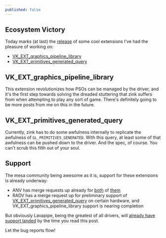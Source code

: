 ```yaml
---
published: false
---
```

## Ecosystem Victory

Today marks (at last) the [release](https://github.com/KhronosGroup/Vulkan-Docs/commit/45af5eb1f66898c9f382edc5afd691aeb32c10c0) of some cool extensions I've had the pleasure of working on:
* [VK_EXT_graphics_pipeline_library](https://www.khronos.org/registry/vulkan/specs/1.3-extensions/man/html/VK_EXT_graphics_pipeline_library.html)
* [VK_EXT_primitives_generated_query](https://www.khronos.org/registry/vulkan/specs/1.3-extensions/man/html/VK_EXT_primitives_generated_query.html)

## VK_EXT_graphics_pipeline_library
This extension revolutionizes how PSOs can be managed by the driver, and it's the first step towards solving the dreaded stuttering that zink suffers from when attempting to play any sort of game. There's definitely going to be more posts from me on this in the future.

## VK_EXT_primitives_generated_query
Currently, zink has to do some awfulness internally to replicate the awfulness of `GL_PRIMITIVES_GENERATED`. With this query, at least some of that awfulness can be pushed down to the driver. And the spec, of course. You can't scrub this filth out of your soul.

## Support
The mesa community being awesome as it is, support for these extensions is already underway:
* ANV has merge requests up already for [both](https://gitlab.freedesktop.org/mesa/mesa/-/merge_requests/15638) of [them](https://gitlab.freedesktop.org/mesa/mesa/-/merge_requests/15637)
* RADV has a merge request up for preliminary support of [VK_EXT_primitives_generated_query](https://gitlab.freedesktop.org/mesa/mesa/-/merge_requests/15639) on certain hardware, and VK_EXT_graphics_pipeline_library support is nearing completion

But obviously Lavapipe, being the greatest of all drivers, will [already have support landed](https://gitlab.freedesktop.org/mesa/mesa/-/merge_requests/15636) by the time you read this post.

Let the bug reports flow!